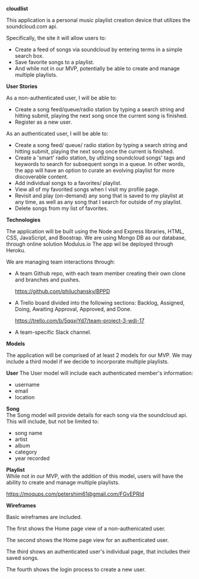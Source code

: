 **cloudlist**

This application is a personal music playlist creation device that utilizes the soundcloud.com api.

Specifically, the site it will allow users to:

- Create a feed of songs via soundcloud by entering terms in a simple search box.
- Save favorite songs to a playlist.
- And while not in our MVP, potentially be able to create and manage multiple playlists.


**User Stories**

As a non-authenticated user, I will be able to:

- Create a song feed/queue/radio station by typing a search string and hitting submit, playing the next song once the current song is finished.
- Register as a new user.


As an authenticated user, I will be able to:

- Create a song feed/ queue/ radio station by typing a search string and hitting submit, playing the next song once the current is finished.
- Create a 'smart' radio station, by utlizing soundcloud songs' tags and keywords to search for subsequent songs in a queue. In other words, the app will have an option to curate an evolving playlist for more discoverable content.
- Add individual songs to a favorites/ playlist.
- View all of my favorited songs when I visit my profile page.
- Revisit and play (on-demand) any song that is saved to my playlist at any time, as well as any song that I search for outside of my playlist.
- Delete songs from my list of favorites.



**Technologies**

The application will be built using the Node and Express libraries, HTML, CSS, JavaScript, and Boostrap. We are using Mongo DB as our database, through online solution Modulus.io The app wil be deployed through Heroku.

We are managing team interactions through:

- A team Github repo, with each team member creating their own clone and branches and pushes.
	
	<https://github.com/philuchansky/BPPD>
	
- A Trello board divided into the following sections: Backlog, Assigned, Doing, Awaiting Approval, Approved, and Done.

	<https://trello.com/b/5qqxjYd7/team-project-3-wdi-17>

- A team-specific Slack channel.


**Models**

The application will be comprised of at least 2 models for our MVP. We may include a third model if we decide to incorporate multiple playlists.

**User** 
The User model will include each authenticated member's information:

- username
- email
- location

**Song**  
The Song model will provide details for each song via the soundcloud api. This will include, but not be limited to:

- song name
- artist
- album
- category
- year recorded

**Playlist**  
While not in our MVP, with the addition of this model, users will have the ability to create and manage multiple playlists.

https://moqups.com/petershim61@gmail.com/FGvEPRId

**Wireframes**

Basic wireframes are included.

The first shows the Home page view of a non-authenicated user.

The second shows the Home page view for an authenticated user.

The third shows an authenticated user's individual page, that includes their saved songs.

The fourth shows the login process to create a new user.
